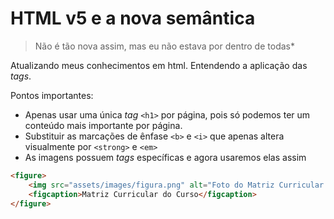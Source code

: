 # HTML v5 e a nova semântica

> Não é tão nova assim, mas eu não estava por dentro de todas*

Atualizando meus conhecimentos em html. Entendendo a aplicação das *tags*.

Pontos importantes:

- Apenas usar uma única *tag* `<h1>` por página, pois só podemos ter um conteúdo mais importante por página.
- Substituir as marcações de ênfase `<b>` e `<i>` que apenas altera visualmente por `<strong>` e `<em>`
- As imagens possuem *tags* específicas e agora usaremos elas assim

```html
<figure>
    <img src="assets/images/figura.png" alt="Foto do Matriz Curricular do Curso">
    <figcaption>Matriz Curricular do Curso</figcaption>
</figure>
```
